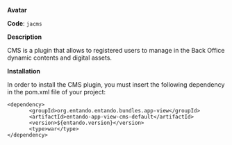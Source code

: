 **Avatar**

**Code**: ```jacms```

**Description**

CMS is a plugin that allows to registered users to manage in the Back Office dynamic contents and digital assets.

**Installation**

In order to install the CMS plugin, you must insert the following dependency in the pom.xml file of your project:

```
<dependency>
       <groupId>org.entando.entando.bundles.app-view</groupId>
       <artifactId>entando-app-view-cms-default</artifactId>
       <version>${entando.version}</version>
       <type>war</type>
</dependency>
```

